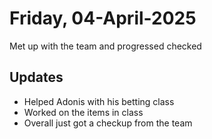 # Friday, 04-April-2025
Met up with the team and progressed checked

## Updates
- Helped Adonis with his betting class
- Worked on the items in class
- Overall just got a checkup from the team

